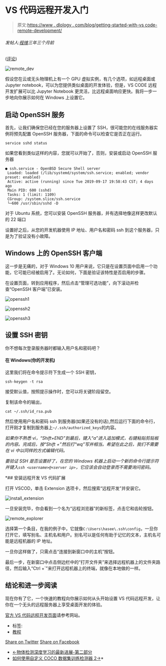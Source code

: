 # VS 代码远程开发入门

> 原文:[https://www . dlology . com/blog/getting-started-with-vs code-remote-development/](https://www.dlology.com/blog/getting-started-with-vscode-remote-development/)

###### 发帖人:[程维](/blog/author/Chengwei/)三年三个月前

([评论](/blog/getting-started-with-vscode-remote-development/#disqus_thread))

![remote_dev](../Images/4a11e2200fbc908430565b7224fb8e12.png)

假设您在云或无头物理机上有一个 GPU 虚拟实例，有几个选项，如远程桌面或 Jupyter notebook，可以为您提供类似桌面的开发体验，但是，VS CODE 远程开发扩展可以比 Jupyter Notebook 更灵活，比远程桌面响应更快。我将一步一步地向你展示如何在 Windows 上设置它。

## 启动 OpenSSH 服务

首先，让我们确保您已经在您的服务器上设置了 SSH，很可能您的在线服务器实例将预先配置 OpenSSH 服务器，下面的命令可以检查它是否正在运行。

```
service sshd status
```

如果您看到类似这样的内容，您就可以开始了，否则，安装或启动 OpenSSH 服务器

```
● ssh.service - OpenBSD Secure Shell server
 Loaded: loaded (/lib/systemd/system/ssh.service; enabled; vendor preset: enabled)
 Active: active (running) since Tue 2019-09-17 19:58:43 CST; 4 days ago
 Main PID: 600 (sshd)
 Tasks: 1 (limit: 1109)
 CGroup: /system.slice/ssh.service
 └─600 /usr/sbin/sshd -D
```

对于 Ubuntu 系统，您可以安装 OpenSSH 服务器，并有选择地像这样更改默认的 22 端口

设置好之后，从您的开发机器使用 IP 地址、用户名和密码 ssh 到这个服务器，只是为了验证没有小故障。

## Windows 上的 OpenSSH 客户端

这一步是无痛的，对于 Windows 10 用户来说，它只是在设置页面中启用一个功能，它可能已经被启用了。无论如何，下面是验证该特性是否启用的步骤。

在设置页面，转到应用程序，然后点击“管理可选功能”，向下滚动并检查“OpenSSH 客户端”已安装。

![openssh1](../Images/c7890d411af8c207bcac10de4e545de0.png)

![openssh2](../Images/01a0d0b613fc5294e224a211e59ffdea.png)

![openssh3](../Images/3e73c609eb608e2c6525f07575604880.png)

## 设置 SSH 密钥

你不想每次登录服务器时都输入用户名和密码吧？

#### 在 Windows(你的开发机)

这里我们将在命令提示符下生成一个 SSH 密钥，

```
ssh-keygen -t rsa
```

接受默认值，按照提示操作时，您可以将关键阶段留空。

复制该命令的输出，

```
cat ~/.ssh/id_rsa.pub
```

然后使用用户名和密码 ssh 到服务器(如果还没有的话),然后运行下面的命令行，打开刚才复制到服务器上`~/.ssh/authorized_keys`的内容。

*如果你不熟悉 vi，“Shift+END”到最后，键入“a”进入追加模式，右键粘贴剪贴板的内容。完成后，按“Shift +”然后打“wq”写并相当。希望在此之后，我们不需要在 vi 中以同样的方式编辑代码。*

*要验证 SSH 是否设置好了，在您的 Windows 机器上启动一个新的命令行提示符并键入`ssh <username>@<server ip>`，它应该会自动登录而不需要询问密码。*

 *## 安装远程开发 VS 代码扩展

打开 VSCOD，单击 Extension 选项卡，然后搜索“远程开发”并安装它。

![install_extension](../Images/fa5d46ac0cd22870e9c620d184aa997a.png)

一旦安装完毕，你会看到一个名为“远程浏览器”的新标签，点击它和齿轮按钮。

![remote_explorer](../Images/25954496cf7ff630610085661130944e.png)

选择第一个条目，在我的例子中，它就像`C:\Users\hasee\.ssh\config`，一旦你打开它，填写别名、主机名和用户。别名可以是任何有助于记忆的文本，主机名可能是远程机器的 IP 地址。

一旦你这样做了，只需点击“连接到新窗口中的主机”按钮。

最后一步，在新窗口中点击侧边栏中的“打开文件夹”来选择远程机器上的文件夹路径，然后输入“Ctrl +`”来打开远程机器上的终端，就像在本地做的一样。

## 结论和进一步阅读

现在你有了它，一个快速的教程向你展示如何从头开始设置 VS 代码远程开发，让你在一个无头的远程服务器上享受桌面开发的体验。

[官方 VS 代码远程开发页面](https://code.visualstudio.com/docs/remote/remote-overview)请参考网站。

*   标签:
*   [教程](/blog/tag/tutorial/)

[Share on Twitter](https://twitter.com/intent/tweet?url=https%3A//www.dlology.com/blog/getting-started-with-vscode-remote-development/&text=Getting%20started%20with%20VS%20CODE%20remote%20development) [Share on Facebook](https://www.facebook.com/sharer/sharer.php?u=https://www.dlology.com/blog/getting-started-with-vscode-remote-development/)

*   [←物体检测深度学习的最新进展-第二部分](/blog/recent-advances-in-deep-learning-for-object-detection-part-2/)
*   [如何使用自定义 COCO 数据集训练检测器 2→](/blog/how-to-train-detectron2-with-custom-coco-datasets/)*